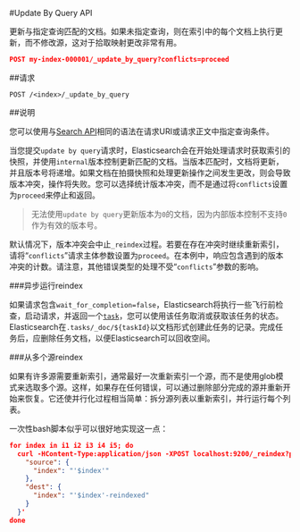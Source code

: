 #Update By Query API

更新与指定查询匹配的文档。如果未指定查询，则在索引中的每个文档上执行更新，而不修改源，这对于拾取映射更改非常有用。


```json
POST my-index-000001/_update_by_query?conflicts=proceed
```

##请求

`POST /<index>/_update_by_query`


##说明

您可以使用与[Search API]()相同的语法在请求URI或请求正文中指定查询条件。



当您提交`update by query`请求时，Elasticsearch会在开始处理请求时获取索引的快照，并使用`internal`版本控制更新匹配的文档。当版本匹配时，文档将更新，并且版本号将递增。如果文档在拍摄快照和处理更新操作之间发生更改，则会导致版本冲突，操作将失败。您可以选择统计版本冲突，而不是通过将`conflicts`设置为`proceed`来停止和返回。



> 无法使用`update by query`更新版本为`0`的文档，因为内部版本控制不支持`0`作为有效的版本号。



默认情况下，版本冲突会中止`_reindex`过程。若要在存在冲突时继续重新索引，请将“`conflicts`”请求主体参数设置为`proceed`。在本例中，响应包含遇到的版本冲突的计数。请注意，其他错误类型的处理不受“`conflicts`”参数的影响。

###异步运行reindex

如果请求包含`wait_for_completion=false`，Elasticsearch将执行一些飞行前检查，启动请求，并返回一个[`task`]()，您可以使用该任务取消或获取该任务的状态。Elasticsearch在`.tasks/_doc/${taskId}`以文档形式创建此任务的记录。完成任务后，应删除任务文档，以便Elasticsearch可以回收空间。

###从多个源reindex

如果有许多源需要重新索引，通常最好一次重新索引一个源，而不是使用glob模式来选取多个源。这样，如果存在任何错误，可以通过删除部分完成的源并重新开始来恢复。它还使并行化过程相当简单：拆分源列表以重新索引，并行运行每个列表。

一次性bash脚本似乎可以很好地实现这一点：

```json
for index in i1 i2 i3 i4 i5; do
  curl -HContent-Type:application/json -XPOST localhost:9200/_reindex?pretty -d'{
    "source": {
      "index": "'$index'"
    },
    "dest": {
      "index": "'$index'-reindexed"
    }
  }'
done
```



